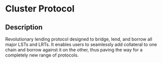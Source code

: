 # Cluster Protocol

## Description

Revolutionary lending protocol designed to bridge, lend, and borrow all major LSTs and LRTs. It enables users to seamlessly add collateral to one chain and borrow against it on the other, thus paving the way for a completely new range of protocols.
